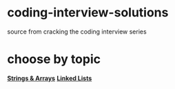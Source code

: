 # coding-interview-solutions
source from cracking the coding interview series

# choose by topic
<a href="https://github.com/megrela/coding-interview-solutions/blob/master/src/data_structures/arrays_strings/">**Strings & Arrays**</a>
<a href="https://github.com/megrela/coding-interview-solutions/blob/master/src/data_structures/linked_lists/">**Linked Lists**</a>
